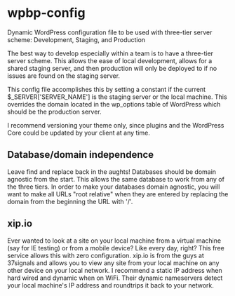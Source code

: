 wpbp-config
===========

Dynamic WordPress configuration file to be used with three-tier server scheme: Development, Staging, and Production

The best way to develop especially within a team is to have a three-tier server scheme. This allows the ease of local development, allows for a shared staging server, and then production will only be deployed to if no issues are found on the staging server.

This config file accomplishes this by setting a constant if the current $_SERVER['SERVER_NAME'] is the staging server or the local machine. This overrides the domain located in the wp_options table of WordPress which should be the production server.

I recommend versioning your theme only, since plugins and the WordPress Core could be updated by your client at any time.


Database/domain independence
------------
Leave find and replace back in the aughts! Databases should be domain agnostic from the start. This allows the same database to work from any of the three tiers. In order to make your databases domain agnostic, you will want to make all URLs "root relative" when they are entered by replacing the domain from the beginning the URL with '/'.


xip.io
------------
Ever wanted to look at a site on your local machine from a virtual machine (say for IE testing) or from a mobile device? Like every day, right? This free service allows this with zero configuration. xip.io is from the guys at 37signals and allows you to view any site from your local machine on any other device on your local network. I recommend a static IP address when hard wired and dynamic when on WiFi. Their dynamic nameservers detect your local machine's IP address and roundtrips it back to your network.